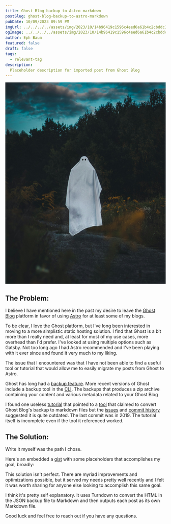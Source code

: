 ```yaml
---
title: Ghost Blog backup to Astro markdown
postSlug: ghost-blog-backup-to-astro-markdown
pubDate: 10/09/2023 09:59 PM
imgUrl: ../../../../assets/img/2023/10/14b96419c1596c4eed6a61b4c2cbddc116edefb4.jpeg
ogImage: ../../../../assets/img/2023/10/14b96419c1596c4eed6a61b4c2cbddc116edefb4.jpeg
author: Eph Baum
featured: false
draft: false
tags:
  - relevant-tag
description:
  Placeholder description for imported post from Ghost Blog
---
```


![Featured Image](../../../../assets/img/2023/10/14b96419c1596c4eed6a61b4c2cbddc116edefb4.jpeg)

The Problem:
------------

I believe I have mentioned here in the past my desire to leave the [Ghost Blog](https://ghost.org/) platform in favor of using [Astro](https://astro.build/) for at least some of my blogs.

To be clear, I love the Ghost platform, but I've long been interested in moving to a more simplistic static hosting solution. I find that Ghost is a bit more than I really need and, at least for most of my use cases, more overhead than I'd prefer. I've looked at using multiple options such as Gatsby. Not too long ago I had Astro recommended and I've been playing with it ever since and found it very much to my liking.

The issue that I encountered was that I have not been able to find a useful tool or tutorial that would allow me to easily migrate my posts from Ghost to Astro.

Ghost has long had a [backup feature](https://ghost.org/docs/faq/manual-backup/). More recent versions of Ghost include a backup tool in the [CLI](https://ghost.org/docs/ghost-cli/). The backups that produces a zip archive containing your content and various metadata related to your Ghost Blog

I found one useless [tutorial](https://www.geekinsta.com/how-to-export-ghost-posts-to-markdown/) that pointed to a [tool](https://github.com/hswolff/ghost-to-md) that claimed to convert Ghost Blog's backup to markdown files but the [issues](https://github.com/hswolff/ghost-to-md/issues) and [commit history](https://github.com/hswolff/ghost-to-md/commits/master) suggested it is quite outdated. The last commit was in 2019. The tutorial itself is incomplete even if the tool it referenced worked.

The Solution:
-------------

Write it myself was the path I chose.

Here's an embedded a [gist](https://gist.github.com/ephbaum/286b9d0c0fb9941a525d6dfdd7307b08) with some placeholders that accomplishes my goal, broadly:

This solution isn't perfect. There are myriad improvements and optimizations possible, but it served my needs pretty well recently and I felt it was worth sharing for anyone else looking to accomplish this same goal.

I think it's pretty self explanatory. It uses Turndown to convert the HTML in the JSON backup file to Markdown and then outputs each post as its own Markdown file.  
  
Good luck and feel free to reach out if you have any questions.
